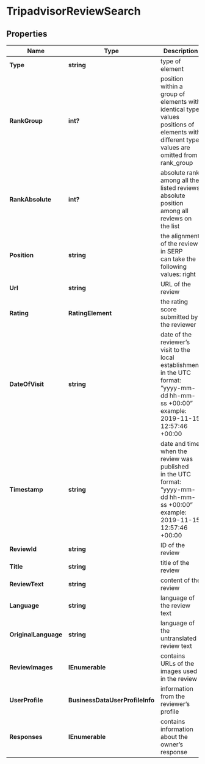 # TripadvisorReviewSearch


## Properties

| Name | Type | Description | Notes |
|------------ | ------------- | ------------- | -------------|
**Type** | **string** | type of element |[optional]|
**RankGroup** | **int?** | position within a group of elements with identical type values<br>positions of elements with different type values are omitted from rank_group |[optional]|
**RankAbsolute** | **int?** | absolute rank among all the listed reviews<br>absolute position among all reviews on the list |[optional]|
**Position** | **string** | the alignment of the review in SERP<br>can take the following values: right |[optional]|
**Url** | **string** | URL of the review |[optional]|
**Rating** | **RatingElement** | the rating score submitted by the reviewer |[optional]|
**DateOfVisit** | **string** | date of the reviewer’s visit to the local establishment<br>in the UTC format: “yyyy-mm-dd hh-mm-ss +00:00”<br>example:<br>2019-11-15 12:57:46 +00:00 |[optional]|
**Timestamp** | **string** | date and time when the review was published<br>in the UTC format: “yyyy-mm-dd hh-mm-ss +00:00”<br>example:<br>2019-11-15 12:57:46 +00:00 |[optional]|
**ReviewId** | **string** | ID of the review |[optional]|
**Title** | **string** | title of the review |[optional]|
**ReviewText** | **string** | content of the review |[optional]|
**Language** | **string** | language of the review text |[optional]|
**OriginalLanguage** | **string** | language of the untranslated review text |[optional]|
**ReviewImages** | **IEnumerable<ImageUrlInfo>** | contains URLs of the images used in the review |[optional]|
**UserProfile** | **BusinessDataUserProfileInfo** | information from the reviewer’s profile |[optional]|
**Responses** | **IEnumerable<ReviewResponseItemInfo>** | contains information about the owner’s response |[optional]|